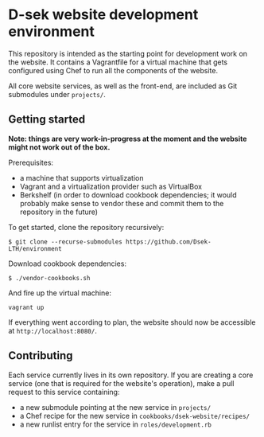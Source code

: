 # D-sek website development environment

This repository is intended as the starting point for development
work on the website. It contains a Vagrantfile for a virtual machine
that gets configured using Chef to run all the components of the website.

All core website services, as well as the front-end,
are included as Git submodules under `projects/`.


## Getting started

**Note: things are very work-in-progress at the moment and the website
might not work out of the box.**

Prerequisites:
* a machine that supports virtualization
* Vagrant and a virtualization provider such as VirtualBox
* Berkshelf (in order to download cookbook dependencies; it would probably
  make sense to vendor these and commit them to the repository in the future)

To get started, clone the repository recursively:

```
$ git clone --recurse-submodules https://github.com/Dsek-LTH/environment
```

Download cookbook dependencies:

```
$ ./vendor-cookbooks.sh
```

And fire up the virtual machine:

```
vagrant up
```

If everything went according to plan, the website should now be accessible
at `http://localhost:8080/`.


## Contributing

Each service currently lives in its own repository. If you are creating
a core service (one that is required for the website's operation), make
a pull request to this service containing:

* a new submodule pointing at the new service in `projects/`
* a Chef recipe for the new service in `cookbooks/dsek-website/recipes/`
* a new runlist entry for the service in `roles/development.rb`

